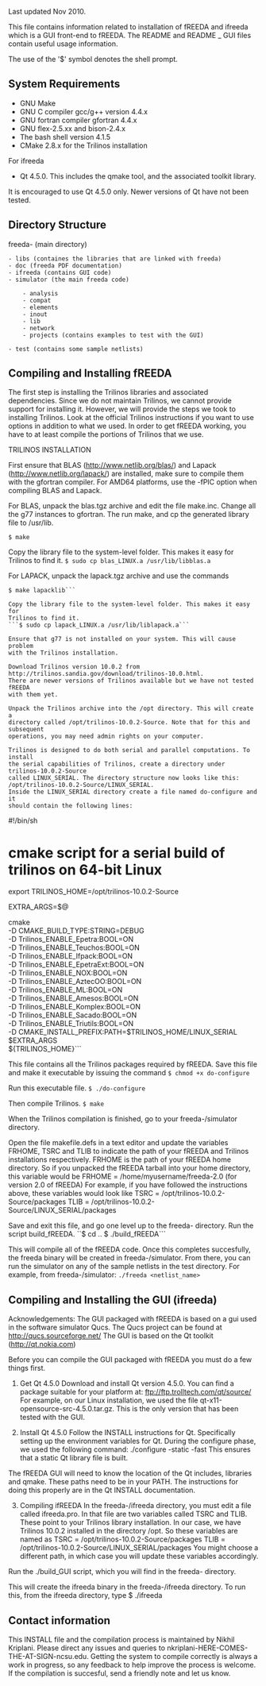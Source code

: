 Last updated Nov 2010.

This file contains information related to installation of fREEDA and
ifreeda which is a GUI front-end to fREEDA. The README and
README _ GUI files contain useful usage information.

The use of the '$' symbol denotes the shell prompt.

System Requirements
-------------------
- GNU Make
- GNU C compiler gcc/g++ version 4.4.x 
- GNU fortran compiler gfortran 4.4.x
- GNU flex-2.5.xx and bison-2.4.x
- The bash shell version 4.1.5
- CMake 2.8.x for the Trilinos installation

For ifreeda

- Qt 4.5.0. This includes the qmake tool, and the associated toolkit library.

It is encouraged to use Qt 4.5.0 only. Newer versions of Qt have not been
tested.

Directory Structure
-------------------
freeda-<version-number> (main directory)

	- libs (containes the libraries that are linked with freeda)
	- doc (freeda PDF documentation)
	- ifreeda (contains GUI code)
	- simulator (the main freeda code)
	
		- analysis 
		- compat
		- elements
		- inout
		- lib
		- network
		- projects (contains examples to test with the GUI)

	- test (contains some sample netlists)


Compiling and Installing fREEDA
-------------------------------
The first step is installing the Trilinos libraries and associated
dependencies. Since we do not maintain Trilinos, we cannot provide
support for installing it. However, we will provide the steps we took to
installing Trilinos. Look at the official Trilinos instructions if you
want to use options in addition to what we used. In order to get fREEDA
working, you have to at least compile the portions of Trilinos that we use.

TRILINOS INSTALLATION

First ensure that BLAS (http://www.netlib.org/blas/) and Lapack
(http://www.netlib.org/lapack/) are installed, make sure to compile them
with the gfortran compiler. For AMD64 platforms, use the -fPIC option when
compiling BLAS and Lapack.

For BLAS, unpack the blas.tgz archive and edit the file make.inc.
Change all the g77 instances to gfortran. The run make, and cp the generated
library file to /usr/lib.

```$ make```

Copy the library file to the system-level folder. This makes it easy for
Trilinos to find it.
```$ sudo cp blas_LINUX.a /usr/lib/libblas.a```

For LAPACK, unpack the lapack.tgz archive and use the commands
```$ cp make.inc.example make.inc
$ make lapacklib```

Copy the library file to the system-level folder. This makes it easy for
Trilinos to find it.
```$ sudo cp lapack_LINUX.a /usr/lib/liblapack.a```

Ensure that g77 is not installed on your system. This will cause problem
with the Trilinos installation.

Download Trilinos version 10.0.2 from http://trilinos.sandia.gov/download/trilinos-10.0.html.
There are newer versions of Trilinos available but we have not tested fREEDA
with them yet.

Unpack the Trilinos archive into the /opt directory. This will create a
directory called /opt/trilinos-10.0.2-Source. Note that for this and subsequent
operations, you may need admin rights on your computer.

Trilinos is designed to do both serial and parallel computations. To install
the serial capabilities of Trilinos, create a directory under trilinos-10.0.2-Source
called LINUX_SERIAL. The directory structure now looks like this:
/opt/trilinos-10.0.2-Source/LINUX_SERIAL.
Inside the LINUX_SERIAL directory create a file named do-configure and it
should contain the following lines:

```
#!/bin/sh
# cmake script for a serial build of trilinos on 64-bit Linux

export TRILINOS_HOME=/opt/trilinos-10.0.2-Source

EXTRA_ARGS=$@

cmake \
  -D CMAKE_BUILD_TYPE:STRING=DEBUG \
  -D Trilinos_ENABLE_Epetra:BOOL=ON \
  -D Trilinos_ENABLE_Teuchos:BOOL=ON \
  -D Trilinos_ENABLE_Ifpack:BOOL=ON \
  -D Trilinos_ENABLE_EpetraExt:BOOL=ON \
  -D Trilinos_ENABLE_NOX:BOOL=ON \
  -D Trilinos_ENABLE_AztecOO:BOOL=ON \
  -D Trilinos_ENABLE_ML:BOOL=ON \
  -D Trilinos_ENABLE_Amesos:BOOL=ON \
  -D Trilinos_ENABLE_Komplex:BOOL=ON \
  -D Trilinos_ENABLE_Sacado:BOOL=ON \
  -D Trilinos_ENABLE_Triutils:BOOL=ON \
  -D CMAKE_INSTALL_PREFIX:PATH=$TRILINOS_HOME/LINUX_SERIAL \
  $EXTRA_ARGS \
  ${TRILINOS_HOME}```


This file contains all the Trilinos packages required by fREEDA. Save this
file and make it executable by issuing the command
```$ chmod +x do-configure```

Run this executable file.
```$ ./do-configure```

Then compile Trilinos.
```$ make```

When the Trilinos compilation  is finished, go to your freeda-<version-number>/simulator
directory.

Open the file makefile.defs in a text editor and update the variables FRHOME,
TSRC and TLIB to indicate the path of your fREEDA and Trilinos installations
respectively.
FRHOME is the path of your fREEDA home directory. So if you unpacked the fREEDA
tarball into your home directory, this variable would be
FRHOME = /home/myusername/freeda-2.0 (for version 2.0 of fREEDA)
For example, if you have followed the instructions above, these variables would look like
TSRC = /opt/trilinos-10.0.2-Source/packages
TLIB = /opt/trilinos-10.0.2-Source/LINUX_SERIAL/packages

Save and exit this file, and go one level up to the freeda-<version-number> directory.
Run the script build_fREEDA.
``$ cd ..
$ ./build_fREEDA```

This will compile all of the fREEDA code. Once this completes succesfully,
the freeda binary will be created in freeda-<version-number>/simulator. From
there, you can run the simulator on any of the sample netlists in the test directory.
For example, from freeda-<version-number>/simulator:
```./freeda <netlist_name>```


Compiling and Installing the GUI (ifreeda)
------------------------------------------

Acknowledgements: 
The GUI packaged with fREEDA is based on a gui used in the software simulator Qucs. The Qucs project can be found at http://qucs.sourceforge.net/
The GUI is based on the Qt toolkit (http://qt.nokia.com)

Before you can compile the GUI packaged with fREEDA you must do a few things first.

1. Get Qt 4.5.0
Download and install Qt version 4.5.0. You can find a package suitable for your platform at:
ftp://ftp.trolltech.com/qt/source/
For example, on our Linux installation, we used the file qt-x11-opensource-src-4.5.0.tar.gz. 
This is the only version that has been tested with the GUI.

2. Install Qt 4.5.0
Follow the INSTALL instructions for Qt. Specifically setting up the environment variables for Qt. During the configure phase, we used the following command:
./configure -static -fast
This ensures that a static Qt library file is built.

The fREEDA GUI  will need to know the location of the Qt includes, libraries and qmake. These paths need to be in your PATH. The instructions for doing this properly are in the Qt INSTALL documentation.

3. Compiling ifREEDA
In the freeda-<version-number>/ifreeda directory, you must edit a file called ifreeda.pro. In that file are two variables called TSRC and TLIB. These point to your Trilinos library installation. 
In our case, we have Trilinos 10.0.2 installed in the directory /opt. So these variables are named as
TSRC = /opt/trilinos-10.0.2-Source/packages
TLIB = /opt/trilinos-10.0.2-Source/LINUX_SERIAL/packages
You might choose a different path, in which case you will update these variables accordingly.

Run the ./build_GUI script, which you will find in the freeda-<version-number> directory.

This will create the ifreeda binary in the freeda-<version-number>/ifreeda directory.
To run this, from the ifreeda directory, type
$ ./ifreeda


Contact information
-------------------
This INSTALL file and the compilation process is maintained by Nikhil Kriplani.
Please direct any issues and queries to nkriplani-HERE-COMES-THE-AT-SIGN-ncsu.edu. Getting the system to compile correctly is always a work in progress, so any feedback to help improve 
the process is welcome. If the compilation is succesful, send a friendly note and let us know.
